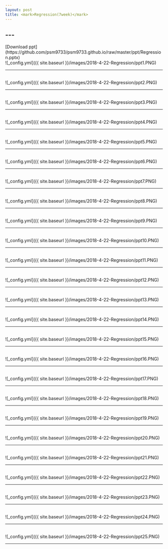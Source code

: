 ```yaml
---
layout: post
title: <mark>Regression(7week)</mark>
---
```

<h2>---</h2>
<div class="well well-sm">
[Download ppt](https://github.com/psm9733/psm9733.github.io/raw/master/ppt/Regression.pptx)
</div>
![_config.yml]({{ site.baseurl }}/images/2018-4-22-Regression/ppt1.PNG)
<hr><br>
![_config.yml]({{ site.baseurl }}/images/2018-4-22-Regression/ppt2.PNG)
<hr><br>
![_config.yml]({{ site.baseurl }}/images/2018-4-22-Regression/ppt3.PNG)
<hr><br>
![_config.yml]({{ site.baseurl }}/images/2018-4-22-Regression/ppt4.PNG)
<hr><br>
![_config.yml]({{ site.baseurl }}/images/2018-4-22-Regression/ppt5.PNG)
<hr><br>
![_config.yml]({{ site.baseurl }}/images/2018-4-22-Regression/ppt6.PNG)
<hr><br>
![_config.yml]({{ site.baseurl }}/images/2018-4-22-Regression/ppt7.PNG)
<hr><br>
![_config.yml]({{ site.baseurl }}/images/2018-4-22-Regression/ppt8.PNG)
<hr><br>
![_config.yml]({{ site.baseurl }}/images/2018-4-22-Regression/ppt9.PNG)
<hr><br>
![_config.yml]({{ site.baseurl }}/images/2018-4-22-Regression/ppt10.PNG)
<hr><br>
![_config.yml]({{ site.baseurl }}/images/2018-4-22-Regression/ppt11.PNG)
<hr><br>
![_config.yml]({{ site.baseurl }}/images/2018-4-22-Regression/ppt12.PNG)
<hr><br>
![_config.yml]({{ site.baseurl }}/images/2018-4-22-Regression/ppt13.PNG)
<hr><br>
![_config.yml]({{ site.baseurl }}/images/2018-4-22-Regression/ppt14.PNG)
<hr><br>
![_config.yml]({{ site.baseurl }}/images/2018-4-22-Regression/ppt15.PNG)
<hr><br>
![_config.yml]({{ site.baseurl }}/images/2018-4-22-Regression/ppt16.PNG)
<hr><br>
![_config.yml]({{ site.baseurl }}/images/2018-4-22-Regression/ppt17.PNG)
<hr><br>
![_config.yml]({{ site.baseurl }}/images/2018-4-22-Regression/ppt18.PNG)
<hr><br>
![_config.yml]({{ site.baseurl }}/images/2018-4-22-Regression/ppt19.PNG)
<hr><br>
![_config.yml]({{ site.baseurl }}/images/2018-4-22-Regression/ppt20.PNG)
<hr><br>
![_config.yml]({{ site.baseurl }}/images/2018-4-22-Regression/ppt21.PNG)
<hr><br>
![_config.yml]({{ site.baseurl }}/images/2018-4-22-Regression/ppt22.PNG)
<hr><br>
![_config.yml]({{ site.baseurl }}/images/2018-4-22-Regression/ppt23.PNG)
<hr><br>
![_config.yml]({{ site.baseurl }}/images/2018-4-22-Regression/ppt24.PNG)
<hr><br>
![_config.yml]({{ site.baseurl }}/images/2018-4-22-Regression/ppt25.PNG)
<hr><br>
